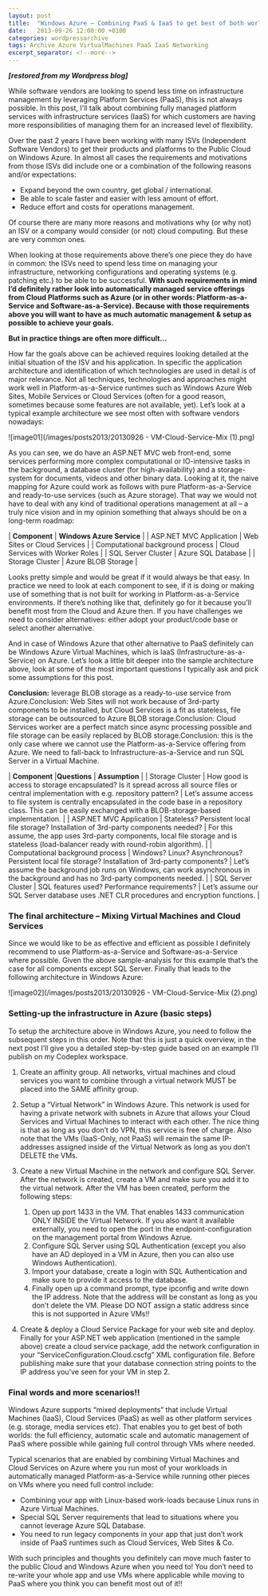 ```yaml
---
layout: post
title:  "Windows Azure – Combining PaaS & IaaS to get best of both worlds in your Architecture"
date:   2013-09-26 12:00:00 +0100
categories: wordpressarchive
tags: Archive Azure VirtualMachines PaaS IaaS Networking
excerpt_separator: <!--more-->
---
```


***[restored from my Wordpress blog]***

While software vendors are looking to spend less time on infrastructure management by leveraging Platform Services (PaaS), this is not always possible. In this post, I'll talk about combining fully managed platform services with infrastructure services (IaaS) for which customers are having more responsibilities of managing them for an increased level of flexibility.

<!--more-->

Over the past 2 years I have been working with many ISVs (Independent Software Vendors) to get their products and platforms to the Public Cloud on Windows Azure. In almost all cases the requirements and motivations from those ISVs did include one or a combination of the following reasons and/or expectations:

- Expand beyond the own country, get global / international.
- Be able to scale faster and easier with less amount of effort.
- Reduce effort and costs for operations management.

Of course there are many more reasons and motivations why (or why not) an ISV or a company would consider (or not) cloud computing. But these are very common ones.

When looking at those requirements above there’s one piece they do have in common: the ISVs need to spend less time on managing your infrastructure, networking configurations and operating systems (e.g. patching etc.) to be able to be successful. **With such requirements in mind I’d definitely rather look into automatically managed service offerings from Cloud Platforms such as Azure (or in other words: Platform-as-a-Service and Software-as-a-Service). Because with those requirements above you will want to have as much automatic management & setup as possible to achieve your goals.**

**But in practice things are often more difficult...**

How far the goals above can be achieved requires looking detailed at the initial situation of the ISV and his application. In specific the application architecture and identification of which technologies are used in detail is of major relevance. Not all techniques, technologies and approaches might work well in Platform-as-a-Service runtimes such as Windows Azure Web Sites, Mobile Services or Cloud Services (often for a good reason, sometimes because some features are not available, yet). Let’s look at a typical example architecture we see most often with software vendors nowadays:

![image01](/images/posts2013/20130926 - VM-Cloud-Service-Mix (1).png)

As you can see, we do have an ASP.NET MVC web front-end, some services performing more complex computational or IO-intensive tasks in the background, a database cluster (for high-availability) and a storage-system for documents, videos and other binary data. Looking at it, the naive mapping for Azure could work as follows with pure Platform-as-a-Service and ready-to-use services (such as Azure storage). That way we would not have to deal with any kind of traditional operations management at all – a truly nice vision and in my opinion something that always should be on a long-term roadmap:

| **Component** | **Windows Azure Service** |
| ASP.NET MVC Application | Web Sites or Cloud Services |
| Computational background process | Cloud Services with Worker Roles |
| SQL Server Cluster | Azure SQL Database |
| Storage Cluster | Azure BLOB Storage |

Looks pretty simple and would be great if it would always be that easy. In practice we need to look at each component to see, if it is doing or making use of something that is not built for working in Platform-as-a-Service environments. If there’s nothing like that, definitely go for it because you’ll benefit most from the Cloud and Azure then. If you have challenges we need to consider alternatives: either adopt your product/code base or select another alternative.

And in case of Windows Azure that other alternative to PaaS definitely can be Windows Azure Virtual Machines, which is IaaS (Infrastructure-as-a-Service) on Azure. Let’s look a little bit deeper into the sample architecture above, look at some of the most important questions I typically ask and pick some assumptions for this post.

**Conclusion:** leverage BLOB storage as a ready-to-use service from Azure.Conclusion: Web Sites will not work because of 3rd-party components to be installed, but Cloud Services is a fit as stateless, file storage can be outsourced to Azure BLOB storage.Conclusion: Cloud Services worker are a perfect match since async processing possible and file storage can be easily replaced by BLOB storage.Conclusion: this is the only case where we cannot use the Platform-as-a-Service offering from Azure. We need to fall-back to Infrastructure-as-a-Service and run SQL Server in a Virtual Machine.

| **Component** |**Questions** | **Assumption** |
| Storage Cluster | How good is access to storage encapsulated? Is it spread across all source files or central implementation with e.g. repository pattern? | Let’s assume access to file system is centrally encapsulated in the code base in a repository class. This can be easily exchanged with a BLOB-storage-based implementation. |
| ASP.NET MVC Application | Stateless? Persistent local file storage? Installation of 3rd-party components needed? | For this assume, the app uses 3rd-party components, local file storage and is stateless (load-balancer ready with round-robin algorithm). |
| Computational background process | Windows? Linux? Asynchronous? Persistent local file storage? Installation of 3rd-party components? | Let’s assume the background job runs on Windows, can work asynchronous in the background and has no 3rd-party components needed. |
| SQL Server Cluster | SQL features used? Performance requirements? | Let’s assume our SQL Server database uses .NET CLR procedures and encryption functions. |

### The final architecture – Mixing Virtual Machines and Cloud Services

Since we would like to be as effective and efficient as possible I definitely recommend to use Platform-as-a-Service and Software-as-a-Service where possible. Given the above sample-analysis for this example that’s the case for all components except SQL Server. Finally that leads to the following architecture in Windows Azure:

![image02](/images/posts2013/20130926 - VM-Cloud-Service-Mix (2).png)

### Setting-up the infrastructure in Azure (basic steps)

To setup the architecture above in Windows Azure, you need to follow the subsequent steps in this order. Note that this is just a quick overview, in the next post I’ll give you a detailed step-by-step guide based on an example I’ll publish on my Codeplex workspace.

1. Create an affinity group.
   All networks, virtual machines and cloud services you want to combine through a virtual network MUST be placed into the SAME affinity group.

2. Setup a “Virtual Network” in Windows Azure.
   This network is used for having a private network with subnets in Azure that allows your Cloud Services and Virtual Machines to interact with each other. The nice thing is that as long as you don’t do VPN, this service is free of charge. Also note that the VMs (IaaS-Only, not PaaS) will remain the same IP-addresses assigned inside of the Virtual Network as long as you don’t DELETE the VMs.

3. Create a new Virtual Machine in the network and configure SQL Server.
   After the network is created, create a VM and make sure you add it to the virtual network. After the VM has been created, perform the following steps:
   1. Open up port 1433 in the VM. That enables 1433 communication ONLY INSIDE the Virtual Network. If you also want it available externally, you need to open the port in the endpoint-configuration on the management portal from Windows Azrue.
   2. Configure SQL Server using SQL Authentication (except you also have an AD deployed in a VM in Azure, then you can also use Windows Authentication).
   3. Import your database, create a login with SQL Authentication and make sure to provide it access to the database.
   4. Finally open up a command prompt, type ipconfig and write down the IP address. Note that the address will be constant as long as you don’t delete the VM. Please DO NOT assign a static address since this is not supported in Azure VMs!!

4. Create & deploy a Cloud Service Package for your web site and deploy.
   Finally for your ASP.NET web application (mentioned in the sample above) create a cloud service package, add the network configuration in your “ServiceConfiguration.Cloud.cscfg” XML configuration file. Before publishing make sure that your database connection string points to the IP address you’ve seen for your VM in step 2.

### Final words and more scenarios!!

Windows Azure supports “mixed deployments” that include Virtual Machines (IaaS), Cloud Services (PaaS) as well as other platform services (e.g. storage, media services etc). That enables you to get best of both worlds: the full efficiency, automatic scale and automatic management of PaaS where possible while gaining full control through VMs where needed.

Typical scenarios that are enabled by combining Virtual Machines and Cloud Services on Azure where you run most of your workloads in automatically managed Platform-as-a-Service while running other pieces on VMs where you need full control include:

- Combining your app with Linux-based work-loads because Linux runs in Azure Virtual Machines.
- Special SQL Server requirements that lead to situations where you cannot leverage Azure SQL Database.
- You need to run legacy components in your app that just don’t work inside of PaaS runtimes such as Cloud Services, Web Sites & Co.

With such principles and thoughts you definitely can move much faster to the public Cloud and Windows Azure when you need to! You don’t need to re-write your whole app and use VMs where applicable while moving to PaaS where you think you can benefit most out of it!!
